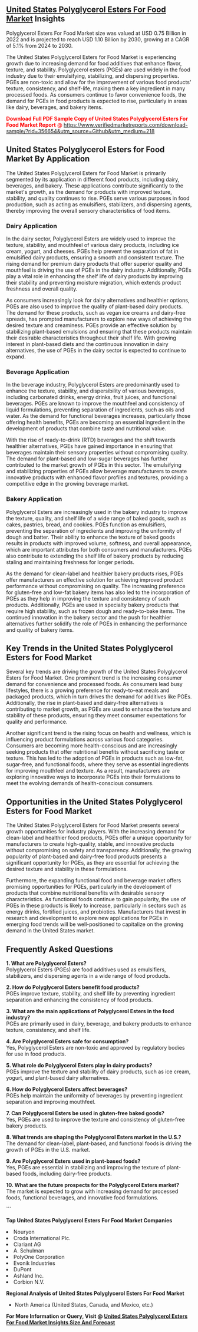 <h2><a href="https://www.verifiedmarketreports.com/download-sample/?rid=356654&amp;utm_source=Github&amp;utm_medium=218" target="_blank">United States Polyglycerol Esters For Food Market</a> Insights</h2><p>Polyglycerol Esters For Food Market size was valued at USD 0.75 Billion in 2022 and is projected to reach USD 1.10 Billion by 2030, growing at a CAGR of 5.1% from 2024 to 2030.</p><p> <p>The United States Polyglycerol Esters for Food Market is experiencing growth due to increasing demand for food additives that enhance flavor, texture, and stability. Polyglycerol esters (PGEs) are used widely in the food industry due to their emulsifying, stabilizing, and dispersing properties. PGEs are non-toxic and allow for the improvement of various food products' texture, consistency, and shelf-life, making them a key ingredient in many processed foods. As consumers continue to favor convenience foods, the demand for PGEs in food products is expected to rise, particularly in areas like dairy, beverages, and bakery items.</p> <p><p><span class=""><span style="color: #ff0000;"><strong>Download Full PDF Sample Copy of United States Polyglycerol Esters For Food Market Report</strong> @ </span><a href="https://www.verifiedmarketreports.com/download-sample/?rid=356654&amp;utm_source=Github&amp;utm_medium=218" target="_blank">https://www.verifiedmarketreports.com/download-sample/?rid=356654&amp;utm_source=Github&amp;utm_medium=218</a></span></p></p> <h2>United States Polyglycerol Esters for Food Market By Application</h2> <p>The United States Polyglycerol Esters for Food Market is primarily segmented by its application in different food products, including dairy, beverages, and bakery. These applications contribute significantly to the market's growth, as the demand for products with improved texture, stability, and quality continues to rise. PGEs serve various purposes in food production, such as acting as emulsifiers, stabilizers, and dispersing agents, thereby improving the overall sensory characteristics of food items.</p> <h3>Dairy Application</h3> <p>In the dairy sector, Polyglycerol Esters are widely used to improve the texture, stability, and mouthfeel of various dairy products, including ice cream, yogurt, and cheeses. PGEs help prevent the separation of fat in emulsified dairy products, ensuring a smooth and consistent texture. The rising demand for premium dairy products that offer superior quality and mouthfeel is driving the use of PGEs in the dairy industry. Additionally, PGEs play a vital role in enhancing the shelf life of dairy products by improving their stability and preventing moisture migration, which extends product freshness and overall quality.</p> <p>As consumers increasingly look for dairy alternatives and healthier options, PGEs are also used to improve the quality of plant-based dairy products. The demand for these products, such as vegan ice creams and dairy-free spreads, has prompted manufacturers to explore new ways of achieving the desired texture and creaminess. PGEs provide an effective solution by stabilizing plant-based emulsions and ensuring that these products maintain their desirable characteristics throughout their shelf life. With growing interest in plant-based diets and the continuous innovation in dairy alternatives, the use of PGEs in the dairy sector is expected to continue to expand.</p> <h3>Beverage Application</h3> <p>In the beverage industry, Polyglycerol Esters are predominantly used to enhance the texture, stability, and dispersibility of various beverages, including carbonated drinks, energy drinks, fruit juices, and functional beverages. PGEs are known to improve the mouthfeel and consistency of liquid formulations, preventing separation of ingredients, such as oils and water. As the demand for functional beverages increases, particularly those offering health benefits, PGEs are becoming an essential ingredient in the development of products that combine taste and nutritional value.</p> <p>With the rise of ready-to-drink (RTD) beverages and the shift towards healthier alternatives, PGEs have gained importance in ensuring that beverages maintain their sensory properties without compromising quality. The demand for plant-based and low-sugar beverages has further contributed to the market growth of PGEs in this sector. The emulsifying and stabilizing properties of PGEs allow beverage manufacturers to create innovative products with enhanced flavor profiles and textures, providing a competitive edge in the growing beverage market.</p> <h3>Bakery Application</h3> <p>Polyglycerol Esters are increasingly used in the bakery industry to improve the texture, quality, and shelf life of a wide range of baked goods, such as cakes, pastries, bread, and cookies. PGEs function as emulsifiers, preventing the separation of ingredients and improving the uniformity of dough and batter. Their ability to enhance the texture of baked goods results in products with improved volume, softness, and overall appearance, which are important attributes for both consumers and manufacturers. PGEs also contribute to extending the shelf life of bakery products by reducing staling and maintaining freshness for longer periods.</p> <p>As the demand for clean-label and healthier bakery products rises, PGEs offer manufacturers an effective solution for achieving improved product performance without compromising on quality. The increasing preference for gluten-free and low-fat bakery items has also led to the incorporation of PGEs as they help in improving the texture and consistency of such products. Additionally, PGEs are used in specialty bakery products that require high stability, such as frozen dough and ready-to-bake items. The continued innovation in the bakery sector and the push for healthier alternatives further solidify the role of PGEs in enhancing the performance and quality of bakery items.</p> <h2>Key Trends in the United States Polyglycerol Esters for Food Market</h2> <p>Several key trends are driving the growth of the United States Polyglycerol Esters for Food Market. One prominent trend is the increasing consumer demand for convenience and processed foods. As consumers lead busy lifestyles, there is a growing preference for ready-to-eat meals and packaged products, which in turn drives the demand for additives like PGEs. Additionally, the rise in plant-based and dairy-free alternatives is contributing to market growth, as PGEs are used to enhance the texture and stability of these products, ensuring they meet consumer expectations for quality and performance.</p> <p>Another significant trend is the rising focus on health and wellness, which is influencing product formulations across various food categories. Consumers are becoming more health-conscious and are increasingly seeking products that offer nutritional benefits without sacrificing taste or texture. This has led to the adoption of PGEs in products such as low-fat, sugar-free, and functional foods, where they serve as essential ingredients for improving mouthfeel and texture. As a result, manufacturers are exploring innovative ways to incorporate PGEs into their formulations to meet the evolving demands of health-conscious consumers.</p> <h2>Opportunities in the United States Polyglycerol Esters for Food Market</h2> <p>The United States Polyglycerol Esters for Food Market presents several growth opportunities for industry players. With the increasing demand for clean-label and healthier food products, PGEs offer a unique opportunity for manufacturers to create high-quality, stable, and innovative products without compromising on safety and transparency. Additionally, the growing popularity of plant-based and dairy-free food products presents a significant opportunity for PGEs, as they are essential for achieving the desired texture and stability in these formulations.</p> <p>Furthermore, the expanding functional food and beverage market offers promising opportunities for PGEs, particularly in the development of products that combine nutritional benefits with desirable sensory characteristics. As functional foods continue to gain popularity, the use of PGEs in these products is likely to increase, particularly in sectors such as energy drinks, fortified juices, and probiotics. Manufacturers that invest in research and development to explore new applications for PGEs in emerging food trends will be well-positioned to capitalize on the growing demand in the United States market.</p> <h2>Frequently Asked Questions</h2> <p><b>1. What are Polyglycerol Esters?</b><br>Polyglycerol Esters (PGEs) are food additives used as emulsifiers, stabilizers, and dispersing agents in a wide range of food products.</p> <p><b>2. How do Polyglycerol Esters benefit food products?</b><br>PGEs improve texture, stability, and shelf life by preventing ingredient separation and enhancing the consistency of food products.</p> <p><b>3. What are the main applications of Polyglycerol Esters in the food industry?</b><br>PGEs are primarily used in dairy, beverage, and bakery products to enhance texture, consistency, and shelf life.</p> <p><b>4. Are Polyglycerol Esters safe for consumption?</b><br>Yes, Polyglycerol Esters are non-toxic and approved by regulatory bodies for use in food products.</p> <p><b>5. What role do Polyglycerol Esters play in dairy products?</b><br>PGEs improve the texture and stability of dairy products, such as ice cream, yogurt, and plant-based dairy alternatives.</p> <p><b>6. How do Polyglycerol Esters affect beverages?</b><br>PGEs help maintain the uniformity of beverages by preventing ingredient separation and improving mouthfeel.</p> <p><b>7. Can Polyglycerol Esters be used in gluten-free baked goods?</b><br>Yes, PGEs are used to improve the texture and consistency of gluten-free bakery products.</p> <p><b>8. What trends are shaping the Polyglycerol Esters market in the U.S.?</b><br>The demand for clean-label, plant-based, and functional foods is driving the growth of PGEs in the U.S. market.</p> <p><b>9. Are Polyglycerol Esters used in plant-based foods?</b><br>Yes, PGEs are essential in stabilizing and improving the texture of plant-based foods, including dairy-free products.</p> <p><b>10. What are the future prospects for the Polyglycerol Esters market?</b><br>The market is expected to grow with increasing demand for processed foods, functional beverages, and innovative food formulations.</p> ```</p><p><strong>Top United States Polyglycerol Esters For Food Market Companies</strong></p><div data-test-id=""><p><li>Nouryon</li><li> Croda International Plc.</li><li> Clariant AG</li><li> A. Schulman</li><li> PolyOne Corporation</li><li> Evonik Industries</li><li> DuPont</li><li> Ashland Inc.</li><li> Corbion N.V.</li></p><div><strong>Regional Analysis of&nbsp;United States Polyglycerol Esters For Food Market</strong></div><ul><li dir="ltr"><p dir="ltr">North America&nbsp;(United States, Canada, and Mexico, etc.)</p></li></ul><p><strong>For More Information or Query, Visit @&nbsp;</strong><strong><a href="https://www.verifiedmarketreports.com/product/polyglycerol-esters-for-food-market/?utm_source=Github&amp;utm_medium=218" target="_blank">United States Polyglycerol Esters For Food Market Insights Size And Forecast</a></strong></p></div>
